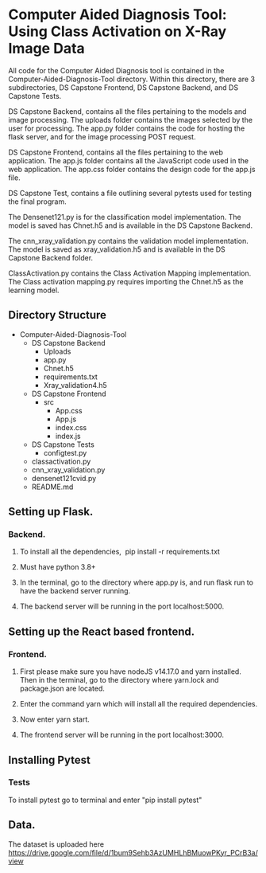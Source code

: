 # Computer Aided Diagnosis Tool: Using Class Activation on X-Ray Image Data

All code for the Computer Aided Diagnosis tool is contained in the Computer-Aided-Diagnosis-Tool directory. Within this directory, there are 3 subdirectories, DS Capstone Frontend, DS Capstone Backend, and DS Capstone Tests.

DS Capstone Backend, contains all the files pertaining to the models and image processing. The uploads folder contains the images selected by the user for processing. The app.py folder contains the code for hosting the flask server, and for the image processing POST request.

DS Capstone Frontend, contains all the files pertaining to the web application. The app.js folder contains all the JavaScript code used in the web application. The app.css folder contains the design code for the app.js file.

DS Capstone Test, contains a file outlining several pytests used for testing the final program.

The Densenet121.py is for the classification model implementation. The model is saved has Chnet.h5 and is available in the DS Capstone Backend. 

The cnn_xray_validation.py contains the validation model implementation. The model is saved as xray_validation.h5 and is available in the DS Capstone Backend folder.

ClassActivation.py contains the Class Activation Mapping implementation. The Class activation mapping.py requires importing the Chnet.h5 as the learning model.

## Directory Structure
- Computer-Aided-Diagnosis-Tool
    - DS Capstone Backend
        - Uploads
        - app.py
        - Chnet.h5
        - requirements.txt
        - Xray_validation4.h5
    - DS Capstone Frontend
        - src
            - App.css
            - App.js
            - index.css
            - index.js
    - DS Capstone Tests
        - configtest.py
    - classactivation.py
    - cnn_xray_validation.py
    - densenet121cvid.py
    - README.md


## Setting up Flask.

### Backend.

1.	To install all the dependencies,  pip install -r requirements.txt

2.	Must have python 3.8+

3.	In the terminal, go to the directory where app.py is, and run flask run to have the backend server running.

4.	The backend server will be running in the port localhost:5000.



## Setting up the React based frontend.

### Frontend.

1. First please make sure you have nodeJS v14.17.0 and yarn installed. Then in the terminal, go to the directory where yarn.lock and package.json are located.

2. Enter the command yarn which will install all the required dependencies.

3. Now enter yarn start.

4. The frontend server will be running in the port localhost:3000.

## Installing Pytest

### Tests

To install pytest go to terminal and enter "pip install pytest"


## Data.

The dataset is uploaded here 
https://drive.google.com/file/d/1bum9Sehb3AzUMHLhBMuowPKyr_PCrB3a/view
